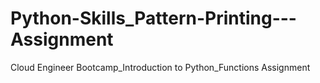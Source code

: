 # Python-Skills_Pattern-Printing---Assignment
Cloud Engineer Bootcamp_Introduction to Python_Functions Assignment
